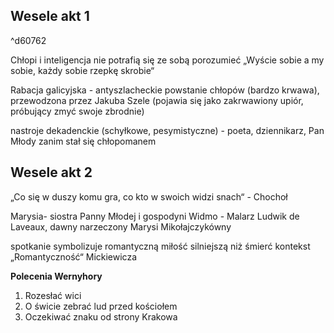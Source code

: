 ## Wesele akt 1

^d60762

Chłopi i inteligencja nie potrafią się ze sobą porozumieć
„Wyście sobie a my sobie, każdy sobie rzepkę skrobie“

Rabacja galicyjska - antyszlacheckie powstanie chłopów (bardzo krwawa), przewodzona przez Jakuba Szele (pojawia się jako zakrwawiony upiór, próbujący zmyć swoje zbrodnie)

nastroje dekadenckie (schyłkowe, pesymistyczne) - poeta, dziennikarz, Pan Młody zanim stał się chłopomanem

## Wesele akt 2
„Co się w duszy komu gra, co kto w swoich widzi snach“ - Chochoł

Marysia- siostra Panny Młodej i gospodyni
Widmo - Malarz Ludwik de Laveaux, dawny narzeczony Marysi Mikołajczykówny

spotkanie symbolizuje romantyczną miłość silniejszą niż śmierć
kontekst „Romantyczność“ Mickiewicza

__Polecenia Wernyhory__
1. Rozesłać wici
2. O świcie zebrać lud przed kościołem
3. Oczekiwać znaku od strony Krakowa